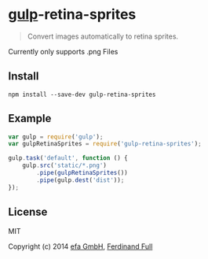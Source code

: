 # [gulp](http://gulpjs.com)-retina-sprites

> Convert images automatically to retina sprites.

Currently only supports .png Files

## Install

```
npm install --save-dev gulp-retina-sprites
```


## Example

```js
var gulp = require('gulp');
var gulpRetinaSprites = require('gulp-retina-sprites');

gulp.task('default', function () {
	gulp.src('static/*.png')
		.pipe(gulpRetinaSprites())
		.pipe(gulp.dest('dist'));
});
```


## License

MIT

Copyright (c) 2014 [efa GmbH](http://efa-gmbh.com/), [Ferdinand Full](https://github.com/medialwerk)

